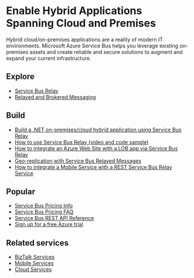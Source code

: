 <properties 
	pageTitle="Enable Hybrid Applications Spanning Cloud and Premises" 
	description="Learn how to build hybrid applications that span across the cloud and on premises." 
	services="service-bus" 
	documentationCenter=".net" 
	authors="sethmanheim" 
	manager="timlt" 
	editor=""/>

<tags 
	ms.service="service-bus" 
	ms.workload="tbd" 
	ms.tgt_pltfrm="na" 
	ms.devlang="multiple" 
	ms.topic="article" 
	ms.date="07/02/2015" 
	ms.author="sethm"/>

# Enable Hybrid Applications Spanning Cloud and Premises

Hybrid cloud/on-premises applications are a reality of modern IT environments. Microsoft Azure Service Bus helps you leverage existing on-premises assets and create reliable and secure solutions to augment and expand your current infrastructure.

## Explore

- [Service Bus Relay](service-bus-dotnet-how-to-use-relay.md)
- [Relayed and Brokered Messaging](http://msdn.microsoft.com/library/azure/hh367519.aspx)

## Build

- [Build a .NET on-premises/cloud hybrid application using Service Bus Relay](cloud-services-dotnet-hybrid-app-using-service-bus-relay.md)
- [How to use Service Bus Relay (video and code sample)](http://appfabricdemos.codeplex.com/releases/view/67597)
- [How to integrate an Azure Web Site with a LOB app via Service Bus Relay](http://code.msdn.microsoft.com/windowsazure/How-to-integrate-a-Windows-f1fedff8) 
- [Geo-replication with Service Bus Relayed Messages](http://code.msdn.microsoft.com/windowsazure/Geo-replication-with-16dbfecd)
- [How to integrate a Mobile Service with a REST Service Bus Relay Service](http://blogs.msdn.com/b/paolos/archive/2013/07/09/how-to-integrate-a-mobile-service-with-a-rest-service-bus-relay-service.aspx)
 
## Popular
- [Service Bus Pricing Info](http://azure.microsoft.com/pricing/details/service-bus/)
- [Service Bus Pricing FAQ](http://msdn.microsoft.com/library/azure/Hh667438.aspx)
- [Service Bus REST API Reference](http://msdn.microsoft.com/library/azure/hh780717.aspx)
- [Sign up for a free Azure trial](http://azure.microsoft.com/pricing/free-trial/?WT.mc_id=A85619ABF)
 
## Related services
- [BizTalk Services](http://azure.microsoft.com/services/biztalk-services/)
- [Mobile Services](http://azure.microsoft.com/services/mobile-services/)
- [Cloud Services](http://azure.microsoft.com/services/cloud-services/) 
 